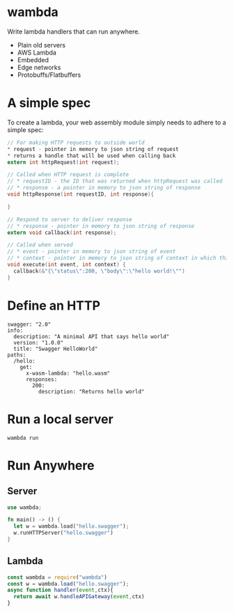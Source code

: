 # wambda

Write lambda handlers that can run anywhere.
* Plain old servers
* AWS Lambda
* Embedded
* Edge networks
* Protobuffs/Flatbuffers

# A simple spec

To create a lambda, your web assembly module simply needs to adhere to a simple spec:

```C
// For making HTTP requests to outside world
* request - pointer in memory to json string of request
* returns a handle that will be used when calling back
extern int httpRequest(int request);

// Called when HTTP request is complete
// * requestID - the ID that was returned when httpRequest was called 
// * response - a pointer in memory to json string of response
void httpResponse(int requestID, int response){

}

// Respond to server to deliver response
// * response - pointer in memory to json string of response
extern void callback(int response);

// Called when served
// * event - pointer in memory to json string of event
// * context - pointer in memory to json string of context in which this server is run ( host specific )
void execute(int event, int context) {
  callback(&"{\"status\":200, \"body\":\"hello world!\"")
}
```

# Define an HTTP
```swagger
swagger: "2.0"
info:
  description: "A minimal API that says hello world"
  version: "1.0.0"
  title: "Swagger HelloWorld"
paths:
  /hello:
    get:
      x-wasm-lambda: "hello.wasm"
      responses:
        200:
          description: "Returns hello world"
```

# Run a local server

```
wambda run
```

# Run Anywhere

## Server
```rust
use wambda;

fn main() -> () {
  let w = wambda.load("hello.swagger");
  w.runHTTPServer("hello.swagger")
}
```

## Lambda
```js
const wambda = require("wambda")
const w = wambda.load("hello.swagger");
async function handler(event,ctx){
  return await w.handleAPIGateway(event,ctx)
}
```
